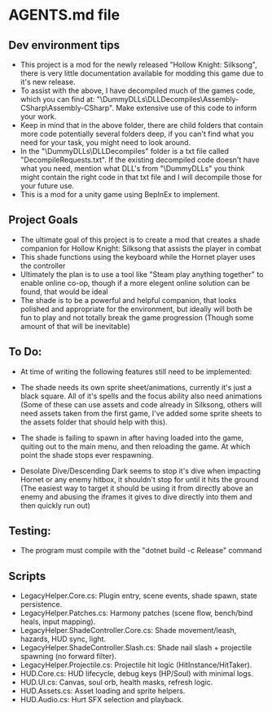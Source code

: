 # AGENTS.md file

## Dev environment tips
- This project is a mod for the newly released "Hollow Knight: Silksong", there is very little documentation available for modding this game due to it's new release.
- To assist with the above, I have decompiled much of the games code, which you can find at: "\DummyDLLs\DLLDecompiles\Assembly-CSharp\Assembly-CSharp". Make extensive use of this code to inform your work.
- Keep in mind that in the above folder, there are child folders that contain more code potentially several folders deep, if you can't find what you need for your task, you might need to look around.
- In the "\DummyDLLs\DLLDecompiles" folder is a txt file called "DecompileRequests.txt". If the existing decompiled code doesn't have what you need, mention what DLL's from "\DummyDLLs" you think might contain the right code in that txt file and I will decompile those for your future use.
- This is a mod for a unity game using BepInEx to implement.


## Project Goals
- The ultimate goal of this project is to create a mod that creates a shade companion for Hollow Knight: Silksong that assists the player in combat
- This shade functions using the keyboard while the Hornet player uses the controller
- Ultimately the plan is to use a tool like "Steam play anything together" to enable online co-op, though if a more elegent online solution can be found, that would be ideal
- The shade is to be a powerful and helpful companion, that looks polished and appropriate for the environment, but ideally will both be fun to play and not totally break the game progression (Though some amount of that will be inevitable)


## To Do:
- At time of writing the following features still need to be implemented:



- The shade needs its own sprite sheet/animations, currently it's just a black square. All of it's spells and the focus ability also need animations (Some of these can use assets and code already in Silksong, others will need assets taken from the first game, I've added some sprite sheets to the assets folder that should help with this).
- The shade is failing to spawn in after having loaded into the game, quiting out to the main menu, and then reloading the game. At which point the shade stops ever respawning.
- Desolate Dive/Descending Dark seems to stop it's dive when impacting Hornet or any enemy hitbox, it shouldn't stop for until it hits the ground (The easiest way to target it should be using it from directly above an enemy and abusing the iframes it gives to dive directly into them and then quickly run out)



## Testing:

- The program must compile with the "dotnet build -c Release" command

## Scripts
- LegacyHelper.Core.cs: Plugin entry, scene events, shade spawn, state persistence.
- LegacyHelper.Patches.cs: Harmony patches (scene flow, bench/bind heals, input mapping).
- LegacyHelper.ShadeController.Core.cs: Shade movement/leash, hazards, HUD sync, light.
- LegacyHelper.ShadeController.Slash.cs: Shade nail slash + projectile spawning (no forward filter).
- LegacyHelper.Projectile.cs: Projectile hit logic (HitInstance/HitTaker).
- HUD.Core.cs: HUD lifecycle, debug keys (HP/Soul) with minimal logs.
- HUD.UI.cs: Canvas, soul orb, health masks, refresh logic.
- HUD.Assets.cs: Asset loading and sprite helpers.
- HUD.Audio.cs: Hurt SFX selection and playback.
